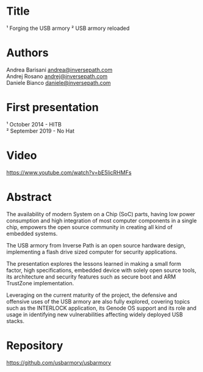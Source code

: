 Title
=====

¹ Forging the USB armory
² USB armory reloaded

Authors
=======

Andrea Barisani <andrea@inversepath.com>  
Andrej Rosano   <andrej@inversepath.com>  
Daniele Bianco  <daniele@inversepath.com>  

First presentation
==================

¹ October 2014 - HITB  
² September 2019 - No Hat

Video
=====

https://www.youtube.com/watch?v=bE5licRHMFs

Abstract
========

The availability of modern System on a Chip (SoC) parts, having low power
consumption and high integration of most computer components in a single chip,
empowers the open source community in creating all kind of embedded systems.

The USB armory from Inverse Path is an open source hardware design,
implementing a flash drive sized computer for security applications.

The presentation explores the lessons learned in making a small form factor,
high specifications, embedded device with solely open source tools, its
architecture and security features such as secure boot and ARM TrustZone
implementation.

Leveraging on the current maturity of the project, the defensive and offensive
uses of the USB armory are also fully explored, covering topics such as the
INTERLOCK application, its Genode OS support and its role and usage in
identifying new vulnerabilities affecting widely deployed USB stacks.

Repository
==========

https://github.com/usbarmory/usbarmory
